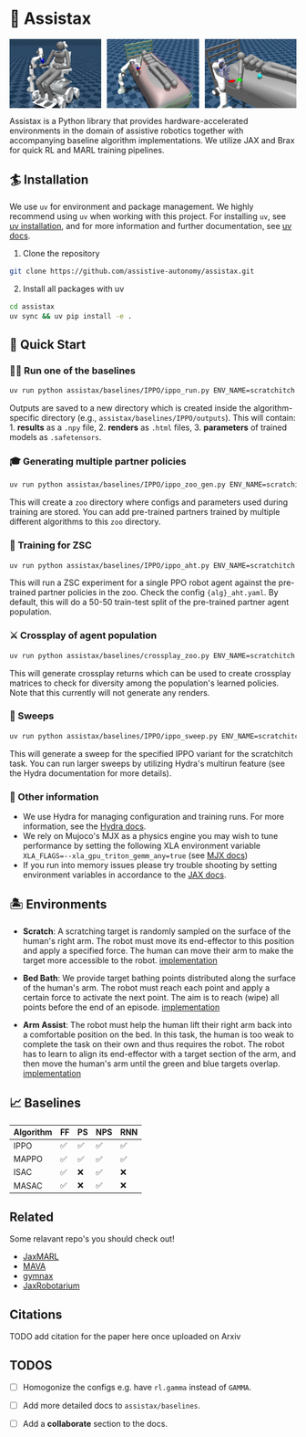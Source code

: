 # 🦾 Assistax 

<div style="display: flex; justify-content: space-between;">
  <img src="docs/imgs/scratch.jpeg" alt="Scratching" style="width: 32%;">
  <img src="docs/imgs/bedbath.jpeg" alt="Scratching" style="width: 32%;">
  <img src="docs/imgs/armassist.jpeg" alt="Bedbathing" style="width: 32%;">
</div>

Assistax is a Python library that provides hardware-accelerated environments in the domain of assistive robotics together with accompanying baseline algorithm implementations. We utilize JAX and Brax for quick RL and MARL training pipelines.

## 🏄 Installation

We use `uv` for environment and package management. We highly recommend using `uv` when working with this project. For installing `uv`, see [uv installation](https://docs.astral.sh/uv/getting-started/installation/), and for more information and further documentation, see [uv docs](https://docs.astral.sh/uv/).

1. Clone the repository
```bash
git clone https://github.com/assistive-autonomy/assistax.git
```

2. Install all packages with uv
```bash
cd assistax
uv sync && uv pip install -e .
```

## 🚀 Quick Start

### 🏋️‍♀️ Run one of the baselines

```bash
uv run python assistax/baselines/IPPO/ippo_run.py ENV_NAME=scratchitch
```

Outputs are saved to a new directory which is created inside the algorithm-specific directory (e.g., `assistax/baselines/IPPO/outputs`). This will contain: 1. **results** as a `.npy` file, 2. **renders** as `.html` files, 3. **parameters** of trained models as `.safetensors`.

### 🎓 Generating multiple partner policies

```bash
uv run python assistax/baselines/IPPO/ippo_zoo_gen.py ENV_NAME=scratchitch
```

This will create a `zoo` directory where configs and parameters used during training are stored. You can add pre-trained partners trained by multiple different algorithms to this `zoo` directory.

### 👯 Training for ZSC

```bash
uv run python assistax/baselines/IPPO/ippo_aht.py ENV_NAME=scratchitch
```

This will run a ZSC experiment for a single PPO robot agent against the pre-trained partner policies in the zoo. Check the config `{alg}_aht.yaml`. By default, this will do a 50-50 train-test split of the pre-trained partner agent population.

### ⚔️ Crossplay of agent population

```bash
uv run python assistax/baselines/crossplay_zoo.py ENV_NAME=scratchitch
```

This will generate crossplay returns which can be used to create crossplay matrices to check for diversity among the population's learned policies. Note that this currently will not generate any renders.

### 🧹 Sweeps

```bash
uv run python assistax/baselines/IPPO/ippo_sweep.py ENV_NAME=scratchitch
```

This will generate a sweep for the specified IPPO variant for the scratchitch task. You can run larger sweeps by utilizing Hydra's multirun feature (see the Hydra documentation for more details).

### 🥱 Other information

- We use Hydra for managing configuration and training runs. For more information, see the [Hydra docs](https://hydra.cc/docs/intro/).
- We rely on Mujoco's MJX as a physics engine you may wish to tune performance by setting the following XLA environment variable `XLA_FLAGS=--xla_gpu_triton_gemm_any=true` (see [MJX docs](https://mujoco.readthedocs.io/en/stable/mjx.html#gpu-performance))
- If you run into memory issues please try trouble shooting by setting environment variables in accordance to the [JAX docs](https://docs.jax.dev/en/latest/gpu_memory_allocation.html). 

## 🏝️ Environments

- **Scratch**: A scratching target is randomly sampled on the surface of the human's right arm. The robot must move its end-effector to this position and apply a specified force. The human can move their arm to make the target more accessible to the robot. [implementation](assistax/envs/scratchitch.py)

- **Bed Bath**: We provide target bathing points distributed along the surface of the human's arm. The robot must reach each point and apply a certain force to activate the next point. The aim is to reach (wipe) all points before the end of an episode. [implementation](assistax/envs/bedbathing.py)

- **Arm Assist**: The robot must help the human lift their right arm back into a comfortable position on the bed. In this task, the human is too weak to complete the task on their own and thus requires the robot. The robot has to learn to align its end-effector with a target section of the arm, and then move the human's arm until the green and blue targets overlap. [implementation](assistax/envs/armmanipulation.py)

## 📈 Baselines 

| Algorithm | FF | PS | NPS | RNN |
|-----------|----|----|----|----|
| IPPO    | ✅ | ✅ | ✅ | ✅ | 
| MAPPO  | ✅ | ✅ | ✅ | ✅ | 
| ISAC   | ✅  | ❌ | ✅ | ❌ |
| MASAC  | ✅  | ❌ | ✅ | ❌ |

## Related 

Some relavant repo's you should check out!

- [JaxMARL](https://github.com/FLAIROx/JaxMARL/tree/v0.0.5)
- [MAVA](https://github.com/instadeepai/Mava?tab=readme-ov-file)
- [gymnax](https://github.com/RobertTLange/gymnax)
- [JaxRobotarium](https://github.com/GT-STAR-Lab/JaxRobotarium)  

## Citations 

TODO add citation for the paper here once uploaded on Arxiv

## TODOS 

- [ ] Homogonize the configs e.g. have `rl.gamma` instead of `GAMMA`.
- [ ] Add more detailed docs to `assistax/baselines`.
- [ ] Add a **collaborate** section to the docs. 


